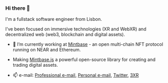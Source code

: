 ### Hi there 👋

I'm a fullstack software engineer from Lisbon. 

I've been focused on immersive technologies (XR and WebXR) and decentralized web (web3, blockchain and digital assets).

- 🔭 I’m currently working at [Mintbase](https://github.com/Mintbase/) - an open multi-chain NFT protocol running on NEAR and Ethereum.
- Making [Mintbase.js](https://github.com/Mintbase/mintbase-js) a powerful open-source library for creating and trading digital assets. 


- 📫 e-mail: [Professional e-mail](mailto:luis@mintbase.io), [Personal e-mail](mailto:microchipgnu@gmail.com), [Twitter](https://twitter.com/microchigpnu), [3XR](https://twitter.com/threexr_)
